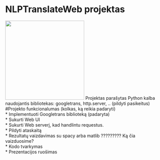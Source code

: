 # NLPTranslateWeb projektas
<img src="https://user-images.githubusercontent.com/60687269/156175638-3171b17e-035f-49f9-9a83-fee0dd9ff989.png" width="250px" />
Projektas parašytas Python kalba naudojantis bibliotekas: googletrans, http.server, .. (pildyti pasikeitus)<br />
#Projekto funkcionalumas (kolkas, ką reikia padaryti)<br />
* Implementuoti Googletrans biblioteką (padaryta)<br />
* Sukurti Web UI<br />
* Sukurti Web serverį, kad handlintu requestus.<br />
* Pildyti ataskaitą<br />
* Rezultatų vaizdavimas su spacy arba matlib ????????? Ką čia vaizduosime?<br />
* Kodo tvarkymas<br />
* Prezentacijos ruošimas<br />
